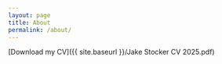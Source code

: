 ```yaml
---
layout: page
title: About
permalink: /about/
---
```


[Download my CV]({{ site.baseurl }}/Jake Stocker CV 2025.pdf)
